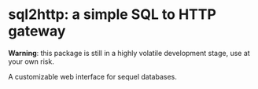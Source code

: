sql2http: a simple SQL to HTTP gateway
======================================

**Warning**: this package is still in a highly volatile development stage,
use at your own risk.

A customizable web interface for sequel databases.

